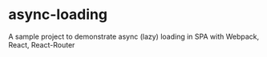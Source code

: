 # async-loading
A sample project to demonstrate async (lazy) loading in SPA with Webpack, React, React-Router

